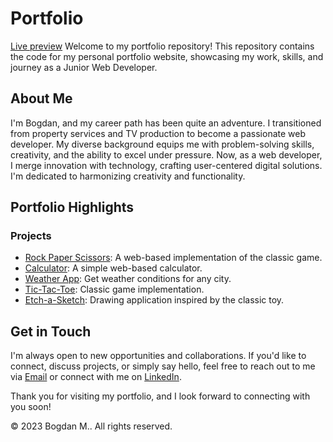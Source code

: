 # Portfolio
[Live preview](https://bbm2910.github.io/Portofolio/)
Welcome to my portfolio repository! This repository contains the code for my personal portfolio website, showcasing my work, skills, and journey as a Junior Web Developer.

## About Me
I'm Bogdan, and my career path has been quite an adventure. I transitioned from property services and TV production to become a passionate web developer. My diverse background equips me with problem-solving skills, creativity, and the ability to excel under pressure.
Now, as a web developer, I merge innovation with technology, crafting user-centered digital solutions. I'm dedicated to harmonizing creativity and functionality.

## Portfolio Highlights

### Projects
- [Rock Paper Scissors](https://bbm2910.github.io/Rock-Paper-Scissors-GAME): A web-based implementation of the classic game.
- [Calculator](https://bbm2910.github.io/Calculator): A simple web-based calculator.
- [Weather App](https://bbm2910.github.io/Weather--app): Get weather conditions for any city.
- [Tic-Tac-Toe](https://bbm2910.github.io/Tic-Tac-Toe): Classic game implementation.
- [Etch-a-Sketch](https://bbm2910.github.io/Etch-a-Sketch): Drawing application inspired by the classic toy.

## Get in Touch
I'm always open to new opportunities and collaborations. If you'd like to connect, discuss projects, or simply say hello, feel free to reach out to me via [Email](mailto:b.mastacan@gmail.com) or connect with me on [LinkedIn](https://www.linkedin.com/in/bogdan-mastacan-353b8b183).

Thank you for visiting my portfolio, and I look forward to connecting with you soon!

&copy; 2023 Bogdan M.. All rights reserved.
